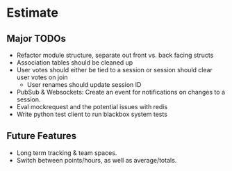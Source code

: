 # Estimate


## Major TODOs
- Refactor module structure, separate out front vs. back facing structs
- Association tables should be cleaned up
- User votes should either be tied to a session or session should clear user votes on join
  - User renames should update session ID
- PubSub & Websockets: Create an event for notifications on changes to a session.
- Eval mockrequest and the potential issues with redis
- Write python test client to run blackbox system tests

## Future Features
- Long term tracking & team spaces.
- Switch between points/hours, as well as average/totals.
